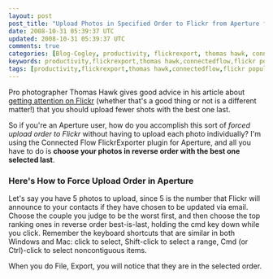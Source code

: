 ```yaml
---           
layout: post
post_title: "Upload Photos in Specified Order to Flickr from Aperture for Better Visibility"
date: 2008-10-31 05:39:37 UTC
updated: 2008-10-31 05:39:37 UTC
comments: true
categories: [Blog-Cogley, productivity, flickrexport, thomas hawk, connectedflow, flickr popularity, apple, aperture]
keywords: productivity,flickrexport,thomas hawk,connectedflow,flickr popularity,apple,aperture
tags: [productivity,flickrexport,thomas hawk,connectedflow,flickr popularity,apple,aperture]
---
```

 

[](http://www.flickr.com/photos/81796435@N00/2984091418 "View 'Uploading In a Specified Order to Flickr from Apple Aperture' on Flickr.com")Pro photographer Thomas Hawk gives good advice in his article about [getting attention on Flickr](http://thomashawk.com/2006/02/top-10-tips-for-getting-attention-on.html) (whether that's a good thing or not is a different matter!) that you should upload fewer shots with the best one last. 


So if you're an Aperture user, how do you accomplish this sort of _forced upload order to Flickr_ without having to upload each photo individually? I'm using the Connected Flow FlickrExporter plugin for Aperture, and all you have to do is **choose your photos in reverse order with the best one selected last**. 

### Here's How to Force Upload Order in Aperture

Let's say you have 5 photos to upload, since 5 is the number that Flickr will announce to your contacts if they have chosen to be updated via email. Choose the couple you judge to be the worst first, and then choose the top ranking ones in reverse order best-is-last, holding the cmd key down while you click. Remember the keyboard shortcuts that are similar in both Windows and Mac: click to select, Shift-click to select a range, Cmd (or Ctrl)-click to select noncontiguous items. 


When you do File, Export, you will notice that they are in the selected order. 







